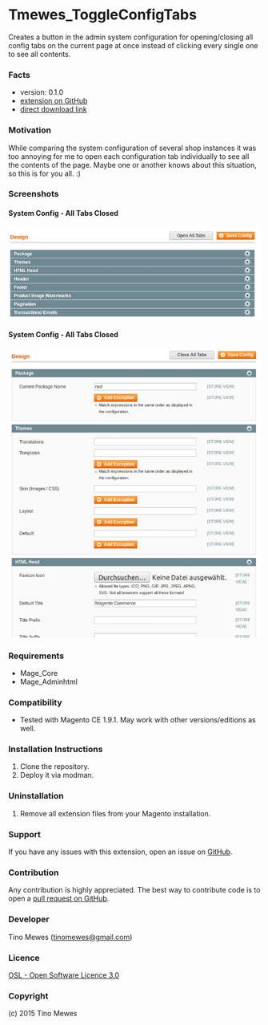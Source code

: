 Tmewes_ToggleConfigTabs
=====================
Creates a button in the admin system configuration for opening/closing all config tabs on the current page at once instead of clicking every single one to see all contents.

### Facts

- version: 0.1.0
- [extension on GitHub](https://github.com/tmewes/Tmewes_ToggleConfigTabs)
- [direct download link](https://github.com/tmewes/Tmewes_ToggleConfigTabs/archive/master.zip)

### Motivation

While comparing the system configuration of several shop instances it was too annoying for me to open each configuration tab individually to see all the contents of the page.
Maybe one or another knows about this situation, so this is for you all. :)

### Screenshots

#### System Config - All Tabs Closed

![All Tabs Closed](https://github.com/tmewes/Tmewes_ToggleConfigTabs/blob/screenshots/screenshots/Screenshot-ToggleConfigTabs-1.png?raw=true)

#### System Config - All Tabs Closed

![All Tabs Opened](https://github.com/tmewes/Tmewes_ToggleConfigTabs/blob/screenshots/screenshots/Screenshot-ToggleConfigTabs-2.png?raw=true)

### Requirements

- Mage_Core
- Mage_Adminhtml

### Compatibility

- Tested with Magento CE 1.9.1. May work with other versions/editions as well.

### Installation Instructions

1. Clone the repository.
2. Deploy it via modman.

### Uninstallation

1. Remove all extension files from your Magento installation.

### Support

If you have any issues with this extension, open an issue on [GitHub](https://github.com/tmewes/Tmewes_ToggleConfigTabs/issues).

### Contribution

Any contribution is highly appreciated. The best way to contribute code is to open a [pull request on GitHub](https://help.github.com/articles/using-pull-requests).

### Developer

Tino Mewes (tinomewes@gmail.com)

### Licence

[OSL - Open Software Licence 3.0](http://opensource.org/licenses/osl-3.0.php)

### Copyright

(c) 2015 Tino Mewes